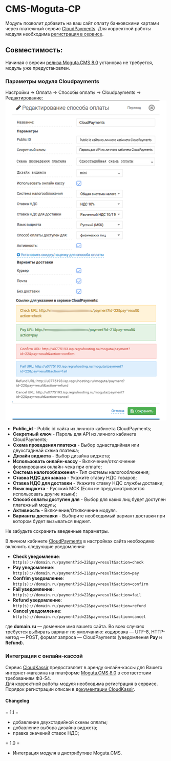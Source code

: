 # CMS-Moguta-CP

Модуль позволит добавить на ваш сайт оплату банковскими картами через платежный сервис [CloudPayments](https://cloudpayments.ru). 
Для корректной работы модуля необходима [регистрация в сервисе](https://cloudpayments.ru/Docs/Connect).

## Совместимость:
Начиная с версии [релиза Moguta.CMS 8.0](https://moguta.ru/blog/istoriya-versiy/reliz-moguta-cms-8-0) установка не требуется, модуль уже предустановлен.

### Параметры модуля Cloudpayments

Настройки -> Оплата -> Способы оплаты -> Cloudpayments -> Редактирование:
![Настройки CloudPayments](pics/CP_settings.PNG)
* **Public_id** - Public id сайта из личного кабинета CloudPayments;
* **Секретный ключ** - Пароль для API из личного кабинета CloudPayments;
* **Схема проведения платежа** - Выбор однастадийная или двухстадинай схема платежа;
* **Дизайн виджета** - Выбор дизайна виджета;
* **Использовать онлайн-кассу** - Включение/отключение формирования онлайн-чека при оплате;
* **Система налогооблажения** - Тип системы налогообложения;
* **Ставка НДС для заказа** - Укажите ставку НДС товаров;
* **Ставка НДС для доставки** - Укажите ставку НДС службы доставки;
* **Язык виджета** - Русский МСК (Если не предусматривается использовать другие языки);
* **Способ оплаты доступен для** - Выбор для каких лиц будет доступен платежный модуль;
* **Активность** - Включение/Отключение модуля.
* **Варианты доставки** - Выбирите необходимый вариант доставки при котором будет вызываться виджет.

Не забудьте сохранить введенные параметры.


В личном кабинете [CloudPayments](https://merchant.cloudpayments.ru) в настройках сайта необходимо включить следующие уведомления:
* **Check уведомление**:\
`http(s)://domain.ru/payment?id=22&pay=result&action=check`
* **Pay уведомление**:\
`http(s)://domain.ru/payment?id=21&pay=result&action=pay`
* **Confrim уведомление**:\
`http(s)://domain.ru/payment?id=21&pay=result&action=confirm`
* **Fail уведомление**:\
`http(s)://domain.ru/payment?id=22&pay=result&action=fail`
* **Refund уведомление**:\
`http(s)://domain.ru/payment?id=22&pay=result&action=refund`
* **Cancel уведомление**:\
`http(s)://domain.ru/payment?id=22&pay=result&action=cancel`


где **domain.ru** — доменное имя вашего сайта. Во всех случаях требуется выбирать вариант по умолчанию: кодировка — UTF-8, HTTP-метод — POST, формат запроса — CloudPayments (уведомления **Pay** и **Refund**).

### Интеграция с онлайн-кассой

Сервис [CloudKassir](https://cloudkassir.ru) предоставляет в аренду онлайн-кассы для Вашего интернет-магазина на платформе [Moguta.CMS 8.0](https://github.com/EvgeniyTr/CMS-Moguta-CP) в соответствии требованиям ФЗ-54.  
Для корректной работы модуля необходима регистрация в сервисе.
Порядок регистрации описан в [документации CloudKassir](https://cloudkassir.ru/#subscribe).

#### Changelog

= 1.1 =
* добавление двухстадийной схемы оплаты;  
* добавление выбора дизайна виджета;  
* правка значений ставок НДС;

= 1.0 =
* Интеграция модуля в дистрибутиве Moguta.CMS.
